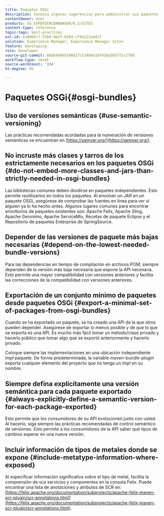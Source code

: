 ```yaml
---
title: Paquetes OSGi
description: Conozca algunas sugerencias para administrar sus paquetes OSGi en Adobe Experience Manager.
contentOwner: User
products: SG_EXPERIENCEMANAGER/6.5/SITES
content-type: reference
topic-tags: best-practices
exl-id: e18065c7-75b9-4b37-8294-cf94122a4dcf
solution: Experience Manager, Experience Manager Sites
feature: Developing
role: Developer
source-git-commit: 66db4b0b5106617c534b6e1bf428a3057f2c2708
workflow-type: tm+mt
source-wordcount: '334'
ht-degree: 0%

---
```


# Paquetes OSGi{#osgi-bundles}

## Uso de versiones semánticas {#use-semantic-versioning}

Las prácticas recomendadas acordadas para la numeración de versiones semánticas se encuentran en [https://semver.org/](https://semver.org/).

## No incruste más clases y tarros de los estrictamente necesarios en los paquetes OSGi {#do-not-embed-more-classes-and-jars-than-strictly-needed-in-osgi-bundles}

Las bibliotecas comunes deben dividirse en paquetes independientes. Esto permite reutilizarlos en todos los paquetes. Al envolver un *JAR* en un paquete OSGi, asegúrese de comprobar las fuentes en línea para ver si alguien ya lo ha hecho antes. Algunos lugares comunes para encontrar envoltorios de paquetes existentes son: Apache Felix, Apache Sling, Apache Geronimo, Apache ServiceMix, Recetas de paquete Eclipse y el Repositorio de paquetes Enterprise de SpringSource.

## Depender de las versiones de paquete más bajas necesarias {#depend-on-the-lowest-needed-bundle-versions}

Para las dependencias en tiempo de compilación en archivos POM, siempre dependen de la versión más baja necesaria que expone la API necesaria. Esto permite una mayor compatibilidad con versiones anteriores y facilita las correcciones de la compatibilidad con versiones anteriores.

## Exportación de un conjunto mínimo de paquetes desde paquetes OSGi {#export-a-minimal-set-of-packages-from-osgi-bundles}

Cuando se ha exportado un paquete, se ha creado una API de la que otros pueden depender. Asegúrese de exportar lo menos posible y de que lo que se exporta es una API. Es mucho más fácil tomar un método/clase privado y hacerlo público que tomar algo que se exportó anteriormente y hacerlo privado.

Coloque siempre las implementaciones en una ubicación independiente *impl* paquete. De forma predeterminada, la variable *maven-bundle-plugin* exporta cualquier elemento del proyecto que no tenga un *impl* en su nombre.

## Siempre defina explícitamente una versión semántica para cada paquete exportado {#always-explicitly-define-a-semantic-version-for-each-package-exported}

Esto permite que los consumidores de su API evolucionen junto con usted. Al hacerlo, siga siempre las prácticas recomendadas de control semántico de versiones. Esto permite a los consumidores de la API saber qué tipos de cambios esperar en una nueva versión.

## Incluir información de tipos de metales donde se expone {#include-metatype-information-where-exposed}

Al especificar información significativa sobre el tipo de metal, facilita la comprensión de sus servicios y componentes en la consola Felix. Puede encontrar una lista de anotaciones y atributos de SCR en: [https://felix.apache.org/documentation/subprojects/apache-felix-maven-scr-plugin/scr-annotations.html](https://felix.apache.org/documentation/subprojects/apache-felix-maven-scr-plugin/scr-annotations.html).
